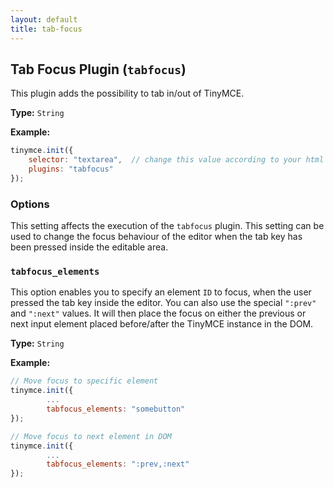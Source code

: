 ```yaml
---
layout: default
title: tab-focus
---
```


## Tab Focus Plugin (`tabfocus`)

This plugin adds the possibility to tab in/out of TinyMCE.

**Type:** `String`

**Example:**

```js
tinymce.init({
    selector: "textarea",  // change this value according to your html
    plugins: "tabfocus"
});
```

### Options

This setting affects the execution of the `tabfocus` plugin. This setting can be used to change the focus behaviour of the editor when the tab key has been pressed inside the editable area.

### `tabfocus_elements`

This option enables you to specify an element `ID` to focus, when the user pressed the tab key inside the editor. You can also use the special `":prev"` and `":next"` values. It will then place the focus on either the previous or next input element placed before/after the TinyMCE instance in the DOM.

**Type:** `String`

**Example:**

```js
// Move focus to specific element
tinymce.init({
        ...
        tabfocus_elements: "somebutton"
});
```

```js
// Move focus to next element in DOM
tinymce.init({
        ...
        tabfocus_elements: ":prev,:next"
});
```
